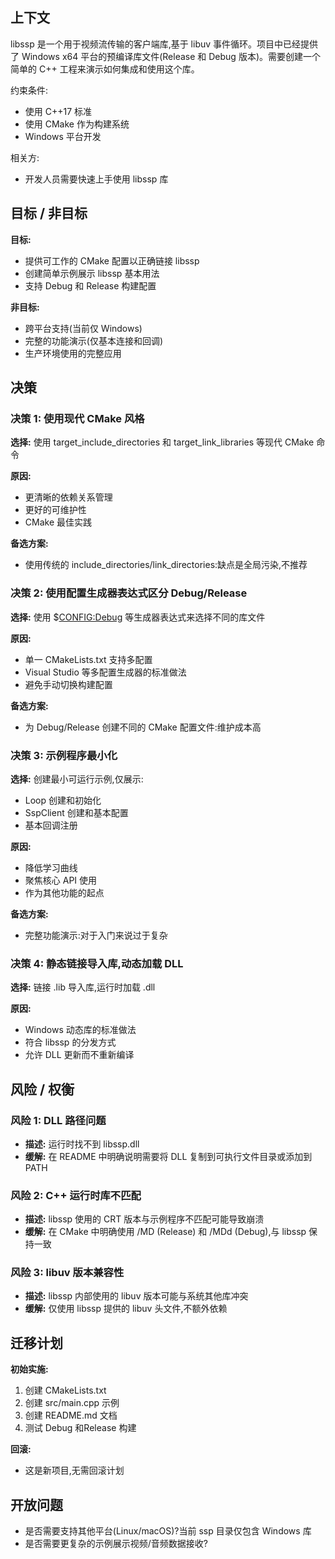 ## 上下文

libssp 是一个用于视频流传输的客户端库,基于 libuv 事件循环。项目中已经提供了 Windows x64 平台的预编译库文件(Release 和 Debug 版本)。需要创建一个简单的 C++ 工程来演示如何集成和使用这个库。

约束条件:
- 使用 C++17 标准
- 使用 CMake 作为构建系统
- Windows 平台开发

相关方:
- 开发人员需要快速上手使用 libssp 库

## 目标 / 非目标

**目标:**
- 提供可工作的 CMake 配置以正确链接 libssp
- 创建简单示例展示 libssp 基本用法
- 支持 Debug 和 Release 构建配置

**非目标:**
- 跨平台支持(当前仅 Windows)
- 完整的功能演示(仅基本连接和回调)
- 生产环境使用的完整应用

## 决策

### 决策 1: 使用现代 CMake 风格

**选择:** 使用 target_include_directories 和 target_link_libraries 等现代 CMake 命令

**原因:**
- 更清晰的依赖关系管理
- 更好的可维护性
- CMake 最佳实践

**备选方案:**
- 使用传统的 include_directories/link_directories:缺点是全局污染,不推荐

### 决策 2: 使用配置生成器表达式区分 Debug/Release

**选择:** 使用 $<CONFIG:Debug> 等生成器表达式来选择不同的库文件

**原因:**
- 单一 CMakeLists.txt 支持多配置
- Visual Studio 等多配置生成器的标准做法
- 避免手动切换构建配置

**备选方案:**
- 为 Debug/Release 创建不同的 CMake 配置文件:维护成本高

### 决策 3: 示例程序最小化

**选择:** 创建最小可运行示例,仅展示:
- Loop 创建和初始化
- SspClient 创建和基本配置
- 基本回调注册

**原因:**
- 降低学习曲线
- 聚焦核心 API 使用
- 作为其他功能的起点

**备选方案:**
- 完整功能演示:对于入门来说过于复杂

### 决策 4: 静态链接导入库,动态加载 DLL

**选择:** 链接 .lib 导入库,运行时加载 .dll

**原因:**
- Windows 动态库的标准做法
- 符合 libssp 的分发方式
- 允许 DLL 更新而不重新编译

## 风险 / 权衡

### 风险 1: DLL 路径问题
- **描述:** 运行时找不到 libssp.dll
- **缓解:** 在 README 中明确说明需要将 DLL 复制到可执行文件目录或添加到 PATH

### 风险 2: C++ 运行时库不匹配
- **描述:** libssp 使用的 CRT 版本与示例程序不匹配可能导致崩溃
- **缓解:** 在 CMake 中明确使用 /MD (Release) 和 /MDd (Debug),与 libssp 保持一致

### 风险 3: libuv 版本兼容性
- **描述:** libssp 内部使用的 libuv 版本可能与系统其他库冲突
- **缓解:** 仅使用 libssp 提供的 libuv 头文件,不额外依赖

## 迁移计划

**初始实施:**
1. 创建 CMakeLists.txt
2. 创建 src/main.cpp 示例
3. 创建 README.md 文档
4. 测试 Debug 和Release 构建

**回滚:**
- 这是新项目,无需回滚计划

## 开放问题

- 是否需要支持其他平台(Linux/macOS)?当前 ssp 目录仅包含 Windows 库
- 是否需要更复杂的示例展示视频/音频数据接收?

